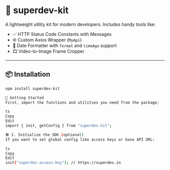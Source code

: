 # 🔧 superdev-kit

A lightweight utility kit for modern developers. Includes handy tools like:

- ✅ HTTP Status Code Constants with Messages  
- 🌐 Custom Axios Wrapper (`MyApi`)  
- 📅 Date Formatter with `format` and `timeAgo` support  
- 🎞️ Video-to-Image Frame Cropper  

---

## 📦 Installation

```bash
npm install superdev-kit

🚀 Getting Started
First, import the functions and utilities you need from the package:

ts
Copy
Edit
import { init, getConfig } from "superdev-kit";

🛠️ 1. Initialize the SDK (optional)
If you want to set global config like access keys or base API URL:

ts
Copy
Edit
init("superdev-access-key"); // https://superdev.in